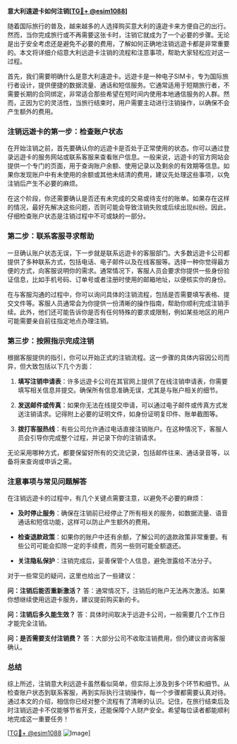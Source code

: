 **意大利遠遊卡如何注销[[TG💪+ @esim1088](https://t.me/s/esim1088)]**

随着国际旅行的普及，越来越多的人选择购买意大利的遠遊卡来方便自己的出行。然而，当你完成旅行或不再需要这张卡时，注销它就成为了一个必要的步骤。无论是出于安全考虑还是避免不必要的费用，了解如何正确地注销远遊卡都是非常重要的。本文将详细介绍意大利远遊卡注销的流程和注意事项，帮助大家轻松应对这一过程。

首先，我们需要明确什么是意大利遠遊卡。远遊卡是一种电子SIM卡，专为国际旅行者设计，提供便捷的数据流量、通话和短信服务。它通常适用于短期旅行者，不需要长期的合同绑定，非常适合那些希望在短时间内使用本地通信服务的人群。然而，正因为它的灵活性，当旅行结束时，用户需要主动进行注销操作，以确保不会产生额外的费用。

### 注销远遊卡的第一步：检查账户状态

在开始注销之前，首先要确认你的远遊卡是否处于正常使用的状态。你可以通过登录远遊卡的服务网站或联系客服来查看账户信息。一般来说，远遊卡的官方网站会提供一个专门的页面，用于查询账户余额、使用记录以及剩余的有效期等信息。如果你发现账户中有未使用的余额或其他未结清的费用，建议先处理这些事项，以免注销后产生不必要的麻烦。

在这个阶段，你还需要确认是否还有未完成的交易或待支付的账单。如果存在这样的情况，最好先解决这些问题，否则可能会导致注销失败或后续出现纠纷。因此，仔细检查账户状态是注销过程中不可或缺的一部分。

### 第二步：联系客服寻求帮助

一旦确认账户状态无误，下一步就是联系远遊卡的客服部门。大多数远遊卡公司都提供了多种联系方式，包括电话、电子邮件以及在线客服等。选择一种你觉得最方便的方式，向客服说明你的需求。通常情况下，客服人员会要求你提供一些身份验证信息，比如手机号码、订单号或者注册时使用的邮箱地址，以便核实你的身份。

在与客服沟通的过程中，你可以询问具体的注销流程，包括是否需要填写表格、提交文件等。客服人员通常会为你提供一份清晰的操作指南，帮助你顺利完成注销手续。此外，他们还可能告诉你是否有任何特殊的要求或限制，例如某些地区的用户可能需要亲自前往指定地点办理注销。

### 第三步：按照指示完成注销

根据客服提供的指引，你可以开始正式的注销流程。这一步骤的具体内容因公司而异，但大致包括以下几个方面：

1. **填写注销申请表**：许多远遊卡公司在其官网上提供了在线注销申请表，你需要填写相关信息并提交。确保所有信息准确无误，尤其是与账户相关的细节。

2. **发送邮件或传真**：如果你无法在线提交申请，可以通过电子邮件或传真方式发送注销请求。记得附上必要的证明文件，如身份证明复印件、账单截图等。

3. **拨打客服热线**：有些公司允许通过电话直接注销账户。在这种情况下，客服人员会引导你完成整个过程，并记录下你的注销请求。

无论采用哪种方式，都要保留好所有的交流记录，包括邮件往来、通话录音等，以备将来查询或申诉之需。

### 注意事项与常见问题解答

在注销远遊卡的过程中，有几个关键点需要注意，以避免不必要的麻烦：

- **及时停止服务**：确保在注销前已经停止了所有相关的服务，如数据流量、语音通话和短信功能，这样可以防止产生额外的费用。
  
- **检查退款政策**：如果你的账户中还有余额，了解公司的退款政策非常重要。有些公司可能会扣除一定的手续费，而另一些则可能全额退还。

- **关注隐私保护**：注销完成后，妥善保管个人信息，避免泄露给不法分子。

对于一些常见的疑问，这里也给出了一些建议：

**问：注销后能否重新激活？**
答：通常情况下，注销后的账户无法再次激活。如果你想继续使用远遊卡服务，建议提前购买新的卡。

**问：注销后多久能生效？**
答：具体时间取决于远遊卡公司，一般需要几个工作日才能完全注销。

**问：是否需要支付注销费？**
答：大部分公司不收取注销费用，但仍建议咨询客服确认。

### 总结

综上所述，注销意大利远遊卡虽然看似简单，但实际上涉及到多个环节和细节。从检查账户状态到联系客服，再到实际执行注销操作，每一个步骤都需要认真对待。通过本文的介绍，相信你已经对整个流程有了清晰的认识。记住，在旅行结束后及时注销远遊卡不仅能够节省开支，还能保障个人财产安全。希望每位读者都能顺利地完成这一重要任务！

[[TG💪+ @esim1088](https://t.me/s/esim1088) ![Image](https://i.postimg.cc/4NQfJmqS/Snipaste-2025-05-13-00-14-12.png)]